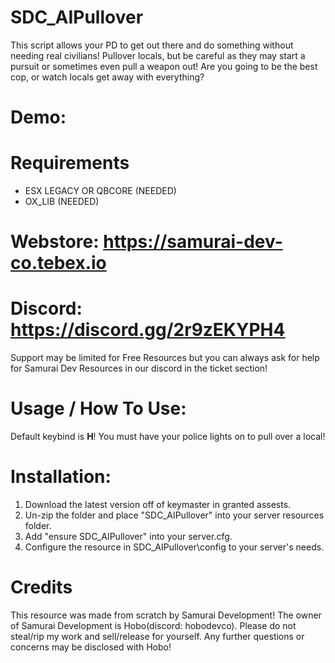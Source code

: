 # SDC_AIPullover

This script allows your PD to get out there and do something without needing real civilians! Pullover locals, but be careful as they may start a pursuit or sometimes even pull a weapon out! Are you going to be the best cop, or watch locals get away with everything?

# Demo: 

# Requirements
- ESX LEGACY OR QBCORE (NEEDED)
- OX_LIB (NEEDED)

# Webstore: https://samurai-dev-co.tebex.io
# Discord: https://discord.gg/2r9zEKYPH4

Support may be limited for Free Resources but you can always ask for help for Samurai Dev Resources in our discord in the ticket section!

# Usage / How To Use:
Default keybind is **H**! You must have your police lights on to pull over a local!

# Installation:
1. Download the latest version off of keymaster in granted assests.
2. Un-zip the folder and place "SDC_AIPullover" into your server resources folder.
3. Add "ensure SDC_AIPullover" into your server.cfg.
4. Configure the resource in SDC_AIPullover\config to your server's needs.

# Credits
This resource was made from scratch by Samurai Development! The owner of Samurai Development is Hobo(discord: hobodevco). Please do not steal/rip my work and sell/release for yourself. Any further questions or concerns may be disclosed with Hobo!
